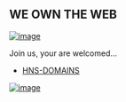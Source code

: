 ## WE OWN THE WEB

[![image](https://user-images.githubusercontent.com/37987346/101999396-a37e4380-3caa-11eb-8cc6-e61fb53c7855.png)](http://shapereality.innerinetcompany.hns.to/)

Join us, your are welcomed...

- [HNS-DOMAINS](http://home.hns-domains/)


[![image](https://user-images.githubusercontent.com/37987346/98317485-9767dd80-1faa-11eb-84e0-cc34c124838c.png)](https:///handshake.org/)
